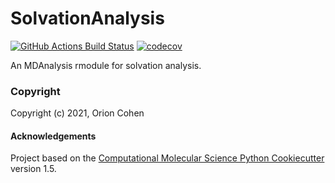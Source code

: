 SolvationAnalysis
==============================
[//]: # (Badges)
[![GitHub Actions Build Status](https://github.com/REPLACE_WITH_OWNER_ACCOUNT/solvation_analysis/workflows/CI/badge.svg)](https://github.com/REPLACE_WITH_OWNER_ACCOUNT/solvation_analysis/actions?query=workflow%3ACI)
[![codecov](https://codecov.io/gh/REPLACE_WITH_OWNER_ACCOUNT/SolvationAnalysis/branch/master/graph/badge.svg)](https://codecov.io/gh/REPLACE_WITH_OWNER_ACCOUNT/SolvationAnalysis/branch/master)


An MDAnalysis rmodule for solvation analysis.

### Copyright

Copyright (c) 2021, Orion Cohen


#### Acknowledgements
 
Project based on the 
[Computational Molecular Science Python Cookiecutter](https://github.com/molssi/cookiecutter-cms) version 1.5.
